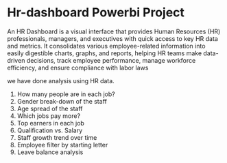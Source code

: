 # Hr-dashboard Powerbi Project

An HR Dashboard is a visual interface that provides Human Resources (HR) professionals, managers, and executives with quick access to key HR data and metrics. It consolidates various employee-related information into easily digestible charts, graphs, and reports, helping HR teams make data-driven decisions, track employee performance, manage workforce efficiency, and ensure compliance with labor laws

we have done analysis using HR  data.


1) How many people are in each job?
2) Gender break-down of the staff
3) Age spread of the staff
4) Which jobs pay more?
5) Top earners in each job
6) Qualification vs. Salary
7) Staff growth trend over time
8) Employee filter by starting letter
9) Leave balance analysis
